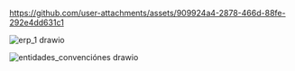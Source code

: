 

https://github.com/user-attachments/assets/909924a4-2878-466d-88fe-292e4dd631c1

![erp_1 drawio](https://github.com/user-attachments/assets/14bd5eda-3d5c-4343-b11d-ca9414b0c1dd)

![entidades_convenciónes drawio](https://github.com/user-attachments/assets/7f0a87f6-a67f-405e-8aaf-e1c26d10183f)
